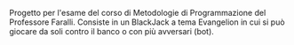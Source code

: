 Progetto per l'esame del corso di Metodologie di Programmazione del Professore Faralli.
Consiste in un BlackJack a tema Evangelion in cui si può giocare da soli contro il banco o con più avversari (bot).
